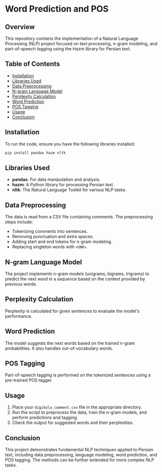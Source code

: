 # Word Prediction and POS

## Overview
This repository contains the implementation of a Natural Language Processing (NLP) project focused on text processing, n-gram modeling, and part-of-speech tagging using the Hazm library for Persian text.

## Table of Contents
- [Installation](#installation)
- [Libraries Used](#libraries-used)
- [Data Preprocessing](#data-preprocessing)
- [N-gram Language Model](#n-gram-language-model)
- [Perplexity Calculation](#perplexity-calculation)
- [Word Prediction](#word-prediction)
- [POS Tagging](#pos-tagging)
- [Usage](#usage)
- [Conclusion](#conclusion)

## Installation
To run the code, ensure you have the following libraries installed:

```bash
pip install pandas hazm nltk
```

## Libraries Used
- **pandas**: For data manipulation and analysis.
- **hazm**: A Python library for processing Persian text.
- **nltk**: The Natural Language Toolkit for various NLP tasks.

## Data Preprocessing
The data is read from a CSV file containing comments. The preprocessing steps include:
- Tokenizing comments into sentences.
- Removing punctuation and extra spaces.
- Adding start and end tokens for n-gram modeling.
- Replacing singleton words with `<UNK>`.

## N-gram Language Model
The project implements n-gram models (unigrams, bigrams, trigrams) to predict the next word in a sequence based on the context provided by previous words.

## Perplexity Calculation
Perplexity is calculated for given sentences to evaluate the model's performance.

## Word Prediction
The model suggests the next words based on the trained n-gram probabilities. It also handles out-of-vocabulary words.

## POS Tagging
Part-of-speech tagging is performed on the tokenized sentences using a pre-trained POS tagger.

## Usage
1. Place your `digikala_comment.csv` file in the appropriate directory.
2. Run the script to preprocess the data, train the n-gram models, and perform predictions and tagging.
3. Check the output for suggested words and their perplexities.

## Conclusion
This project demonstrates fundamental NLP techniques applied to Persian text, including data preprocessing, language modeling, word prediction, and POS tagging. The methods can be further extended for more complex NLP tasks.
